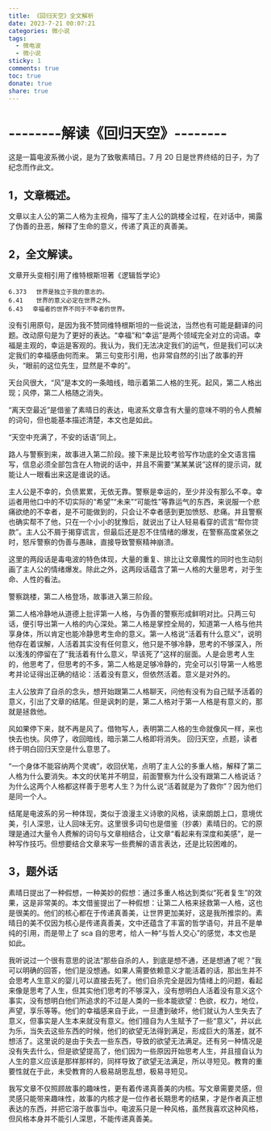 ```yaml
---
title: 《回归天空》全文解析
date: 2023-7-21 00:07:21
categories: 微小说
tags:
  - 微电波
  - 微小说
sticky: 1
comments: true
toc: true
donate: true
share: true
---
```


# --------解读《回归天空》--------

这是一篇电波系微小说，是为了致敬素晴日。7 月 20 日是世界终结的日子，为了纪念而作此文。

## 1，文章概述。

文章以主人公的第二人格为主视角，描写了主人公的跳楼全过程，在对话中，揭露了伪善的丑恶，解释了生命的意义，传递了真正的真善美。

## 2，全文解读。

文章开头变相引用了维特根斯坦著《逻辑哲学论》

    6.373 　世界是独立于我的意志的。
    6.41 　 世界的意义必定在世界之外。
    6.43 　幸福者的世界不同于不幸者的世界。

没有引用原句，是因为我不赞同维特根斯坦的一些说法，当然也有可能是翻译的问题。改动原句是为了更好的表达。“幸福”和“幸运”是两个领域完全对立的词语。幸福是主观的，幸运是客观的。我认为，我们无法决定我们的运气，但是我们可以决定我们的幸福感由何而来。
第三句变形引用，也非常自然的引出了故事的开头，“眼前的这位先生，显然是不幸的”。

天台风很大，“风”是本文的一条暗线，暗示着第二人格的生死。起风，第二人格出现；风停，第二人格随之消失。

“离天空最近”是借鉴了素晴日的表达，电波系文章含有大量的意味不明的令人费解的词句，但也能基本描述清楚，本文也是如此。

“天空中充满了，不安的话语”同上。

路人与警察到来，故事进入第二阶段。接下来是比较考验写作功底的全文语言描写，信息必须全部包含在人物说的话中，并且不需要“某某某说”这样的提示词，就能让人一眼看出来这是谁说的话。

主人公是不幸的，负债累累，无依无靠。警察是幸运的，至少并没有那么不幸。幸运者用他口中的不切实际的“希望”“未来”“可能性”等靠运气的东西，来说服一个悲痛欲绝的不幸者，是不可能做到的，只会让不幸者感到更加愤怒、悲痛。并且警察也确实帮不了他，只在一个小小的犹豫后，就说出了让人轻易看穿的谎言“帮你贷款”。主人公不屑于揭穿谎言，但最后还是忍不住情绪的爆发，在警察高度紧张之时，怒斥警察的伪善与愚昧，直接导致警察精神崩溃。

这里的两段话是毒电波的特色体现，大量的重复、排比让文章魔性的同时也生动刻画了主人公的情绪爆发。除此之外，这两段话蕴含了第一人格的大量思考，对于生命、人性的看法。

警察跳楼，第二人格登场，故事进入第三阶段。

第二人格冷静地从道德上批评第一人格，与伪善的警察形成鲜明对比。只两三句话，便引导出第一人格的内心深处。第二人格是掌控全局的，知道第一人格与他共享身体，所以肯定也能冷静思考生命的意义。第一人格说“活着有什么意义”，说明他存在着误解，人活着其实没有任何意义，他只是不够冷静，思考的不够深入，所以浅浅的停留在了“我活着有什么意义，早该死了”这样的层面。人是会思考人生的，他思考了，但思考的不多，第二人格是足够冷静的，完全可以引导第一人格思考并论证得出正确的结论：活着没有意义，但依然活着。意义是对外的。

主人公放弃了自杀的念头，想开始跟第二人格聊天，问他有没有为自己赋予活着的意义，引出了文章的结尾。但是讽刺的是，第二人格对于第一人格是有意义的，那就是拯救他。

风如果停下来，就不再是风了。借物写人，表明第二人格的生命就像风一样，来也快去也快。风停了，收回暗线，暗示第二人格即将消失。
回归天空，点题，读者终于明白回归天空是什么意思了。

“一个身体不能容纳两个灵魂”，收回伏笔，点明了主人公的多重人格，解释了第二人格为什么要消失。本文的伏笔并不明显，前面警察为什么没有跟第二人格说话？为什么这两个人格都这样善于思考人生？为什么说“活着就是为了救你”？因为他们是同一个人。

结尾是电波系的另一种体现，类似于浪漫主义诗歌的风格，读来朗朗上口，意境优美，引人深思，让人回味无穷。这里很多词句也是借鉴（抄袭）素晴日的。它的原理是通过大量令人费解的词句与文章相结合，让文章“看起来有深度和美感”，是一种写作技巧。但想要结合文章来写一些费解的语言表达，还是比较困难的。

## 3，题外话

素晴日提出了一种假想，一种美妙的假想：通过多重人格达到类似“死者复生”的效果，这是非常美的。本文借鉴提出了一种假想：让第二人格来拯救第一人格，这也是很美的。他们的核心都在于传递真善美，让世界更加美好，这是我所推崇的。素晴日的美不仅因为核心是传递真善美，文中还蕴含了丰富的哲学语句，并且不是单纯的引用，而是带上了 sca 自的思考，给人一种“与哲人交心”的感觉，本文也是如此。

我听说过一个很有意思的说法“那些自杀的人，到底是想不通，还是想通了呢？”我可以明确的回答，他们是没想通。如果人需要依赖意义才能活着的话，那出生并不会思考人生意义的婴儿可以直接去死了。他们自杀完全是因为情绪上的问题，看起来像是思考了人生，但其实他们思考的不够深入，没有想明白人活着没有意义这个事实，没有想明白他们所追求的不过是人类的一些本能欲望：色欲，权力，地位，声望，享乐等等。他们的幸福感来自于此，一旦遭到破坏，他们就认为人生失去了意义，但事实是人生本来就没有意义。他们擅自为人生赋予了一些“意义”，并以此为乐，当失去这些东西的时候，他们的欲望无法得到满足，形成巨大的落差，就不想活了。这里说的是由于失去一些东西，导致的欲望无法满足。还有另一种情况是没有失去什么，但是欲望提高了，他们因为一些原因开始思考人生，并且擅自认为人生的意义应该是那样那样的，同样导致了欲望无法满足，所以寻短见。教育的重要性就在于此，未受教育的人极易胡思乱想，极易寻短见。

我写文章不仅照顾故事的趣味性，更有着传递真善美的内核。写文章需要灵感，但灵感只能带来趣味性，故事的内核才是一位作者长期思考的结果，才是作者真正想表达的东西，并把它溶于故事当中。电波系只是一种风格，虽然我喜欢这种风格，但风格本身并不能引人深思，不能传递真善美。
